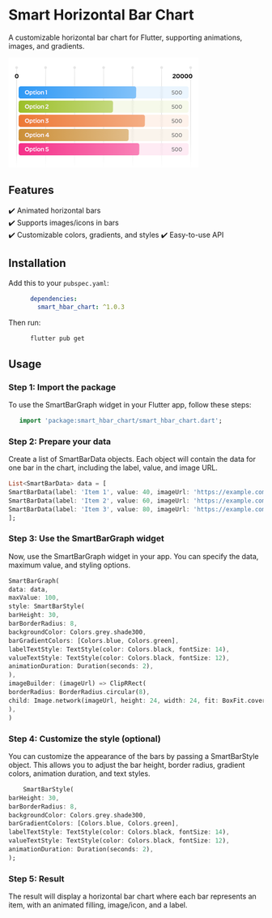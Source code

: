 # Smart Horizontal Bar Chart

A customizable horizontal bar chart for Flutter, supporting animations, images, and gradients.

![Pub](https://raw.githubusercontent.com/adarshkvinod/smart_hbar_chart/refs/heads/main/smart_hbar_chart/images/Frame%2017.png)

## Features
✔️ Animated horizontal bars  
✔️ Supports images/icons in bars  
✔️ Customizable colors, gradients, and styles
✔️ Easy-to-use API

## Installation
   Add this to your `pubspec.yaml`:
   ```yaml
         dependencies:
           smart_hbar_chart: ^1.0.3
   ```
   Then run:
    
   ```bash
         flutter pub get
   ```

## Usage

### Step 1: Import the package

To use the SmartBarGraph widget in your Flutter app, follow these steps:
```dart
   import 'package:smart_hbar_chart/smart_hbar_chart.dart';
```
### Step 2: Prepare your data

Create a list of SmartBarData objects. Each object will contain the data for one bar in the chart, including the label, value, and image URL.
```dart
List<SmartBarData> data = [
SmartBarData(label: 'Item 1', value: 40, imageUrl: 'https://example.com/image1.jpg'),
SmartBarData(label: 'Item 2', value: 60, imageUrl: 'https://example.com/image2.jpg'),
SmartBarData(label: 'Item 3', value: 80, imageUrl: 'https://example.com/image3.jpg'),
];
```
### Step 3: Use the SmartBarGraph widget

Now, use the SmartBarGraph widget in your app. You can specify the data, maximum value, and styling options.
```dart
SmartBarGraph(
data: data,
maxValue: 100,
style: SmartBarStyle(
barHeight: 30,
barBorderRadius: 8,
backgroundColor: Colors.grey.shade300,
barGradientColors: [Colors.blue, Colors.green],
labelTextStyle: TextStyle(color: Colors.black, fontSize: 14),
valueTextStyle: TextStyle(color: Colors.black, fontSize: 12),
animationDuration: Duration(seconds: 2),
),
imageBuilder: (imageUrl) => ClipRRect(
borderRadius: BorderRadius.circular(8),
child: Image.network(imageUrl, height: 24, width: 24, fit: BoxFit.cover),
),
)
```
### Step 4: Customize the style (optional)

You can customize the appearance of the bars by passing a SmartBarStyle object. This allows you to adjust the bar height, border radius, gradient colors, animation duration, and text styles.
```dart
    SmartBarStyle(
barHeight: 30,
barBorderRadius: 8,
backgroundColor: Colors.grey.shade300,
barGradientColors: [Colors.blue, Colors.green],
labelTextStyle: TextStyle(color: Colors.black, fontSize: 14),
valueTextStyle: TextStyle(color: Colors.black, fontSize: 12),
animationDuration: Duration(seconds: 2),
);
```
### Step 5: Result

The result will display a horizontal bar chart where each bar represents an item, with an animated filling, image/icon, and a label.
